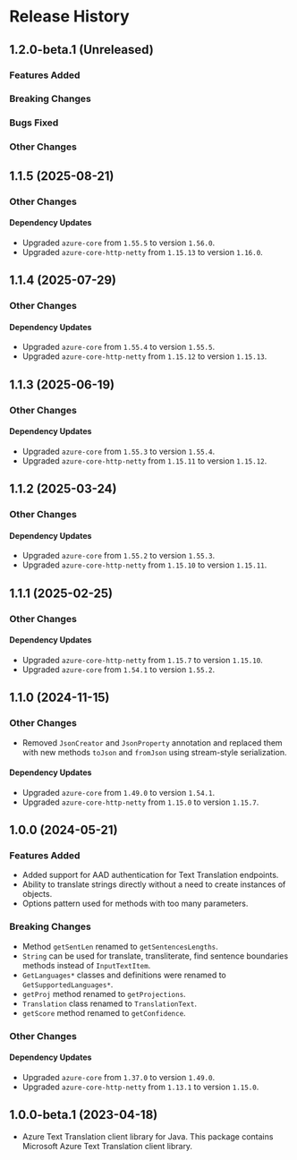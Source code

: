 # Release History

## 1.2.0-beta.1 (Unreleased)

### Features Added

### Breaking Changes

### Bugs Fixed

### Other Changes

## 1.1.5 (2025-08-21)

### Other Changes

#### Dependency Updates

- Upgraded `azure-core` from `1.55.5` to version `1.56.0`.
- Upgraded `azure-core-http-netty` from `1.15.13` to version `1.16.0`.


## 1.1.4 (2025-07-29)

### Other Changes

#### Dependency Updates

- Upgraded `azure-core` from `1.55.4` to version `1.55.5`.
- Upgraded `azure-core-http-netty` from `1.15.12` to version `1.15.13`.


## 1.1.3 (2025-06-19)

### Other Changes

#### Dependency Updates

- Upgraded `azure-core` from `1.55.3` to version `1.55.4`.
- Upgraded `azure-core-http-netty` from `1.15.11` to version `1.15.12`.


## 1.1.2 (2025-03-24)

### Other Changes

#### Dependency Updates

- Upgraded `azure-core` from `1.55.2` to version `1.55.3`.
- Upgraded `azure-core-http-netty` from `1.15.10` to version `1.15.11`.


## 1.1.1 (2025-02-25)

### Other Changes

#### Dependency Updates

- Upgraded `azure-core-http-netty` from `1.15.7` to version `1.15.10`.
- Upgraded `azure-core` from `1.54.1` to version `1.55.2`.


## 1.1.0 (2024-11-15)

### Other Changes

- Removed `JsonCreator` and `JsonProperty` annotation and replaced them with new methods `toJson` and `fromJson` using stream-style serialization.

#### Dependency Updates

- Upgraded `azure-core` from `1.49.0` to version `1.54.1`.
- Upgraded `azure-core-http-netty` from `1.15.0` to version `1.15.7`.

## 1.0.0 (2024-05-21)

### Features Added

- Added support for AAD authentication for Text Translation endpoints.
- Ability to translate strings directly without a need to create instances of objects.
- Options pattern used for methods with too many parameters.

### Breaking Changes

- Method `getSentLen` renamed to `getSentencesLengths`.
- `String` can be used for translate, transliterate, find sentence boundaries methods instead of `InputTextItem`.
- `GetLanguages*` classes and definitions were renamed to `GetSupportedLanguages*`.
- `getProj` method renamed to `getProjections`.
- `Translation` class renamed to `TranslationText`.
- `getScore` method renamed to `getConfidence`.

### Other Changes

#### Dependency Updates

- Upgraded `azure-core` from `1.37.0` to version `1.49.0`.
- Upgraded `azure-core-http-netty` from `1.13.1` to version `1.15.0`.

## 1.0.0-beta.1 (2023-04-18)

- Azure Text Translation client library for Java. This package contains Microsoft Azure Text Translation client library.

